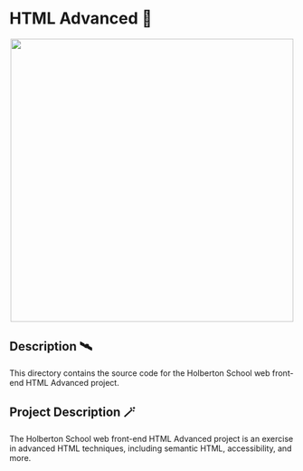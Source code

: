 # HTML Advanced :firecracker:

<div align="center">
  <img src="https://upload.wikimedia.org/wikipedia/commons/6/61/HTML5_logo_and_wordmark.svg" height="500px">
</div>

## Description :artificial_satellite:
This directory contains the source code for the Holberton School web front-end HTML Advanced project.

## Project Description :magic_wand:

The Holberton School web front-end HTML Advanced project is an exercise in advanced HTML techniques, including semantic HTML, accessibility, and more.
